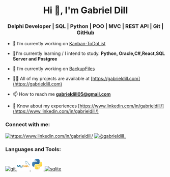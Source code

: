 <h1 align="center">Hi 👋, I'm Gabriel Dill</h1>
<h3 align="center">Delphi Developer | SQL | Python | POO | MVC | REST API | Git | GitHub</h3>

- 🔭 I’m currently working on [Kanban-ToDoList](https://github.com/xdiLLx/Kanban-ToDoList)

- 🌱I'm currently learning / I intend to study. **Python, Oracle,C#,React,SQL Server and Postgree**

- 🔭 I’m currently working on [BackupFiles](https://github.com/xdiLLx/BackupFiles)

- 👨‍💻 All of my projects are available at [https://gabrieldill.com](https://gabrieldill.com)

- 📫 How to reach me **gabrieldill05@gmail.com**

- 📄 Know about my experiences [https://www.linkedin.com/in/gabrieldill/](https://www.linkedin.com/in/gabrieldill/)

<h3 align="left">Connect with me:</h3>
<p align="left">
<a href="https://linkedin.com/in/https://www.linkedin.com/in/gabrieldill/" target="blank"><img align="center" src="https://raw.githubusercontent.com/rahuldkjain/github-profile-readme-generator/master/src/images/icons/Social/linked-in-alt.svg" alt="https://www.linkedin.com/in/gabrieldill/" height="30" width="40" /></a>
<a href="https://instagram.com/@gabrieldill_" target="blank"><img align="center" src="https://raw.githubusercontent.com/rahuldkjain/github-profile-readme-generator/master/src/images/icons/Social/instagram.svg" alt="@gabrieldill_" height="30" width="40" /></a>
</p>

<h3 align="left">Languages and Tools:</h3>
<p align="left"> <a href="https://git-scm.com/" target="_blank" rel="noreferrer"> <img src="https://www.vectorlogo.zone/logos/git-scm/git-scm-icon.svg" alt="git" width="40" height="40"/> </a> <a href="https://www.mysql.com/" target="_blank" rel="noreferrer"> <img src="https://raw.githubusercontent.com/devicons/devicon/master/icons/mysql/mysql-original-wordmark.svg" alt="mysql" width="40" height="40"/> </a> <a href="https://www.python.org" target="_blank" rel="noreferrer"> <img src="https://raw.githubusercontent.com/devicons/devicon/master/icons/python/python-original.svg" alt="python" width="40" height="40"/> </a> <a href="https://www.sqlite.org/" target="_blank" rel="noreferrer"> <img src="https://www.vectorlogo.zone/logos/sqlite/sqlite-icon.svg" alt="sqlite" width="40" height="40"/> </a> </p>
